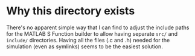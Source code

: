 # Why this directory exists

There's no apparent simple way that I can find to adjust the include paths for the MATLAB S Function builder to allow having separate `src/` and `include/` directories. Having all the files (.c and .h) needed for the simulation (even as symlinks) seems to be the easiest solution.
